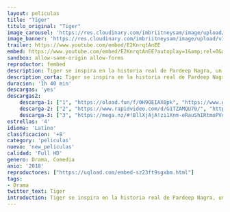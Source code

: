 ```yaml
---
layout: peliculas
title: "Tiger"
titulo_original: "Tiger"
image_carousel: 'https://res.cloudinary.com/imbriitneysam/image/upload/v1542391321/tiger-poster-min.jpg'
image_banner: 'https://res.cloudinary.com/imbriitneysam/image/upload/v1542391324/tiger-banner-min.jpg'
trailer: https://www.youtube.com/embed/E2KnrqtAnEE
embed: https://www.youtube.com/embed/E2KnrqtAnEE?autoplay=1&amp;rel=0&amp;hd=1&border=0&wmode=opaque&enablejsapi=1&modestbranding=1&controls=1&showinfo=0
sandbox: allow-same-origin allow-forms
reproductor: fembed
description: Tiger se inspira en la historia real de Pardeep Nagra, un hombre al que le fue prohibido el deporte del boxeo debido a sus creencias religiosas. Tiger sigue el viaje de Pardeep que, con el apoyo de su entrenador y mentor (Mickey Rourke), hace lo que cualquier luchador fuerte haría, contraatacar.
description_corta: Tiger se inspira en la historia real de Pardeep Nagra, un hombre al que le fue prohibido el deporte del boxeo debido a sus creencias religiosas. Tiger sigue el viaje de Pardeep que, con el apoyo de su entrenador y mentor (Mickey Rourke), hace lo..
duracion: '1h 40 min'
descargas: 'yes'
descargas2:
    descarga-1: ["1", "https://oload.fun/f/0H9OEIAX0pk", "https://www.google.com/s2/favicons?domain=openload.co","OpenLoad","https://res.cloudinary.com/imbriitneysam/image/upload/v1541473684/mexico.png", "Latino", "Full HD"]
    descarga-2: ["2", "https://www.rapidvideo.com/d/G1TZAMQU70/", "https://www.google.com/s2/favicons?domain=www.rapidvideo.com","RapidVideo","https://res.cloudinary.com/imbriitneysam/image/upload/v1541473684/mexico.png", "Latino", "Full HD"]
    descarga-3: ["3", "https://mega.nz/#!BllXjAjA!zi1Xnm-eRauShIRtmoPVdArCaaNvC3vvrQJ-baddRVA", "https://www.google.com/s2/favicons?domain=mega.nz","Mega","https://res.cloudinary.com/imbriitneysam/image/upload/v1541473684/mexico.png", "Latino", "Full HD"]
estrellas: '4'
idioma: 'Latino'
clasificacion: '+8'
category: 'peliculas'
nuevo: 'new_peliculas'
calidad: 'Full HD'
genero: Drama, Comedia
anio: '2018'
reproductores: ["https://uqload.com/embed-sz23ft9sgxbm.html"]
tags:
- Drama
twitter_text: Tiger
introduction: Tiger se inspira en la historia real de Pardeep Nagra, un hombre al que le fue prohibido el deporte del boxeo debido a sus creencias religiosas. Tiger sigue el viaje de Pardeep que, con el apoyo de su entrenador y mentor (Mickey Rourke), hace lo..
---
```



 







